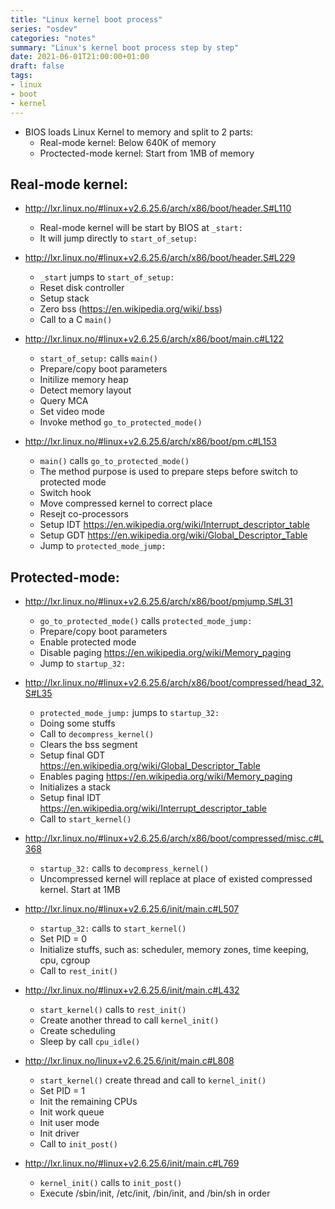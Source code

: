 ```yaml
---
title: "Linux kernel boot process"
series: "osdev"
categories: "notes"
summary: "Linux's kernel boot process step by step"
date: 2021-06-01T21:00:00+01:00
draft: false
tags:
- linux
- boot
- kernel
---
```


 - BIOS loads Linux Kernel to memory and split to 2 parts:
 	- Real-mode kernel: Below 640K of memory
 	- Proctected-mode kernel: Start from 1MB of memory

## Real-mode kernel:

 - http://lxr.linux.no/#linux+v2.6.25.6/arch/x86/boot/header.S#L110
 	- Real-mode kernel will be start by BIOS at `_start:`
 	- It will jump directly to `start_of_setup:`

 - http://lxr.linux.no/#linux+v2.6.25.6/arch/x86/boot/header.S#L229
 	- `_start` jumps to `start_of_setup:`
 	- Reset disk controller
 	- Setup stack
 	- Zero bss (https://en.wikipedia.org/wiki/.bss)
 	- Call to a C `main()`

 - http://lxr.linux.no/#linux+v2.6.25.6/arch/x86/boot/main.c#L122
 	- `start_of_setup:` calls `main()`
 	- Prepare/copy boot parameters
 	- Initilize memory heap
 	- Detect memory layout
 	- Query MCA
 	- Set video mode
 	- Invoke method `go_to_protected_mode()`

 - http://lxr.linux.no/#linux+v2.6.25.6/arch/x86/boot/pm.c#L153
 	- `main()` calls `go_to_protected_mode()`
 	- The method purpose is used to prepare steps before switch to protected mode
 	- Switch hook
 	- Move compressed kernel to correct place
 	- Resejt co-processors
 	- Setup IDT https://en.wikipedia.org/wiki/Interrupt_descriptor_table
 	- Setup GDT https://en.wikipedia.org/wiki/Global_Descriptor_Table
 	- Jump to `protected_mode_jump:`

## Protected-mode:

 - http://lxr.linux.no/#linux+v2.6.25.6/arch/x86/boot/pmjump.S#L31
 	- `go_to_protected_mode()` calls `protected_mode_jump:`
 	- Prepare/copy boot parameters
 	- Enable protected mode
 	- Disable paging https://en.wikipedia.org/wiki/Memory_paging
 	- Jump to `startup_32:`

 - http://lxr.linux.no/#linux+v2.6.25.6/arch/x86/boot/compressed/head_32.S#L35
 	- `protected_mode_jump:` jumps to `startup_32:`
 	- Doing some stuffs
 	- Call to `decompress_kernel()`
 	- Clears the bss segment
 	- Setup final GDT https://en.wikipedia.org/wiki/Global_Descriptor_Table
 	- Enables paging https://en.wikipedia.org/wiki/Memory_paging
 	- Initializes a stack
 	- Setup final IDT https://en.wikipedia.org/wiki/Interrupt_descriptor_table
 	- Call to `start_kernel()`


 - http://lxr.linux.no/#linux+v2.6.25.6/arch/x86/boot/compressed/misc.c#L368
 	- `startup_32:` calls to `decompress_kernel()`
 	- Uncompressed kernel will replace at place of existed compressed kernel. Start at 1MB

 - http://lxr.linux.no/#linux+v2.6.25.6/init/main.c#L507
 	- `startup_32:` calls to `start_kernel()`
 	- Set PID = 0
 	- Initialize stuffs, such as: scheduler, memory zones, time keeping, cpu, cgroup
 	- Call to `rest_init()`

 - http://lxr.linux.no/#linux+v2.6.25.6/init/main.c#L432
 	- `start_kernel()` calls to `rest_init()`
 	- Create another thread to call `kernel_init()`
 	- Create scheduling
 	- Sleep by call `cpu_idle()`

 - http://lxr.linux.no/linux+v2.6.25.6/init/main.c#L808
 	- `start_kernel()` create thread and call to `kernel_init()`
 	- Set PID = 1
 	- Init the remaining CPUs
 	- Init work queue
 	- Init user mode
 	- Init driver
 	- Call to `init_post()`

 - http://lxr.linux.no/#linux+v2.6.25.6/init/main.c#L769
 	- `kernel_init()` calls to `init_post()`
 	- Execute /sbin/init, /etc/init, /bin/init, and /bin/sh in order
